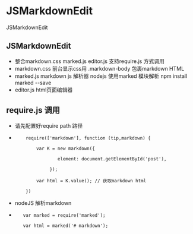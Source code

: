 # JSMarkdownEdit
JSMarkdownEdit

## JSMarkdownEdit 

+ 整合markdown.css marked.js editor.js  支持require.js 方式调用
+ markdown.css 前台显示css用 .markdown-body 包裹markdown HTML
+ marked.js markdown js 解析器  nodejs 使用marked 模块解析 npm install marked --save
+ editor.js html页面编辑器


## require.js 调用  

+ 请先配置好require path 路径
+ 
  ```
      require(['markdown'], function (tip,markdown) {
      
          var K = new markdown({
          
                  element: document.getElementById('post'),
                  
               });
               
          var html = K.value(); // 获取markdown html 
          
      })       
  ```     

+ nodeJS 解析markdown 

+ ```
     var marked = require('marked'); 
     
     var html = marked('# markdown');
     
     ```
     



